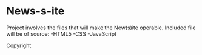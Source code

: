 # News-s-ite
Project involves the files that will make the New(s)ite operable.
Included file will be of source:
-HTML5
-CSS
-JavaScript

Copyright 

